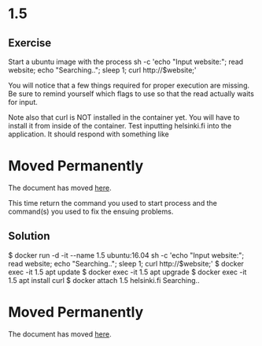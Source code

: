 # 1.5

## Exercise 

Start a ubuntu image with the process sh -c 'echo "Input website:"; read website; echo "Searching.."; sleep 1; curl http://$website;'

You will notice that a few things required for proper execution are missing. Be sure to remind yourself which flags to use so that the read actually waits for input.

Note also that curl is NOT installed in the container yet. You will have to install it from inside of the container.
Test inputting helsinki.fi into the application. It should respond with something like

<html>

<head>
  <title>301 Moved Permanently</title>
</head>

<body>
  <h1>Moved Permanently</h1>
  <p>The document has moved <a href="http://www.helsinki.fi/">here</a>.</p>
</body>

</html>

This time return the command you used to start process and the command(s) you used to fix the ensuing problems.

## Solution

$ docker run  -d -it --name 1.5 ubuntu:16.04 sh -c 'echo "Input website:"; read website; echo "Searching.."; sleep 1; curl http://$website;'
$ docker exec -it 1.5 apt update
$ docker exec -it 1.5 apt upgrade
$ docker exec -it 1.5 apt install curl
$ docker attach 1.5
helsinki.fi
Searching..
<!DOCTYPE HTML PUBLIC "-//IETF//DTD HTML 2.0//EN">
<html><head>
<title>301 Moved Permanently</title>
</head><body>
<h1>Moved Permanently</h1>
<p>The document has moved <a href="http://www.helsinki.fi/">here</a>.</p>
</body></html>